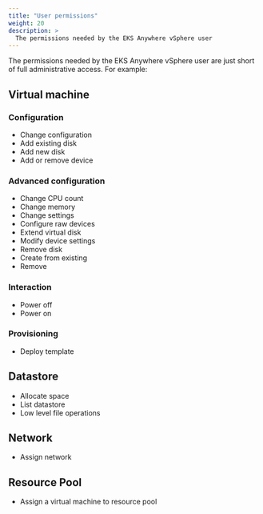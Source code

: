 ```yaml
---
title: "User permissions"
weight: 20
description: >
  The permissions needed by the EKS Anywhere vSphere user
---
```


The permissions needed by the EKS Anywhere vSphere user are just short of full administrative access. For example:
 
## Virtual machine

### Configuration

* Change configuration
* Add existing disk
* Add new disk
* Add or remove device
 
### Advanced configuration

* Change CPU count
* Change memory
* Change settings
* Configure raw devices
* Extend virtual disk
* Modify device settings
* Remove disk
* Create from existing
* Remove
 
### Interaction

* Power off
* Power on
 
### Provisioning

* Deploy template
 
## Datastore

* Allocate space
* List datastore
* Low level file operations
 
## Network

* Assign network
 
## Resource Pool

* Assign a virtual machine to resource pool

